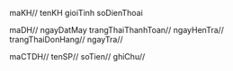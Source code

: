 maKH//
tenKH
gioiTinh
soDienThoai

maDH//
ngayDatMay
trangThaiThanhToan//
ngayHenTra//
trangThaiDonHang//
ngayTra//

maCTDH//
tenSP//
soTien//
ghiChu//

